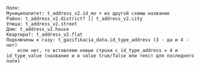 	Поля:
	Муниципалитет: t_address_v2.id_mo + из другой схемы название
	Район: t_address_v2.district? || t_address_v2.city
	Улица: t_address_v2.street
	Дом: t_address_v2.house
	Квартира?: t_address_v2.flat
	Подключены к газу: t_gazifikacia_data.id_type_address (3 - да и 4 - нет)
		если нет, то вставляем новые строки с id_type_address = 4 и id_type_value (название и в value true/false или текст для последнего поля)
		
